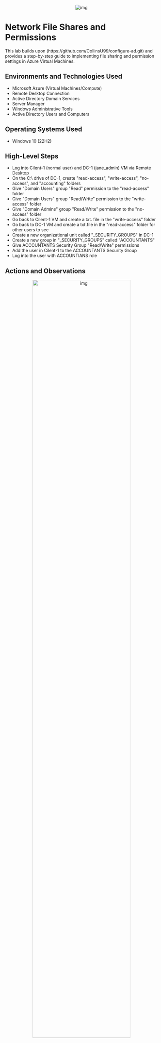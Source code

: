 <p align="center">
<img src="https://i.imgur.com/2KUrL4H.png" alt="img"/>
</p>

<h1>Network File Shares and Permissions</h1>
This lab builds upon (https://github.com/CollinsU99/configure-ad.git) and provides a step-by-step guide to implementing file sharing and permission settings in Azure Virtual Machines.

<h2>Environments and Technologies Used</h2>

- Microsoft Azure (Virtual Machines/Compute)
- Remote Desktop Connection
- Active Directory Domain Services
- Server Manager
- Windows Administrative Tools
- Active Directory Users and Computers


<h2>Operating Systems Used </h2>

- Windows 10 (22H2)

<h2>High-Level Steps</h2>

- Log into Cilent-1 (normal user) and DC-1 (jane_admin) VM via Remote Desktop 
- On the C:\ drive of DC-1, create "read-access", "write-access", "no-access", and "accounting" folders
- Give "Domain Users" group "Read" permission to the "read-access" folder
- Give "Domain Users" group "Read/Write" permission to the "write-access" folder
- Give "Domain Admins" group "Read/Write" permission to the "no-access" folder
- Go back to Cilent-1 VM and create a txt. file in the "write-access" folder
- Go back to DC-1 VM and create a txt.file in the "read-access" folder for other users to see
- Create a new organizational unit called "_SECURITY_GROUPS" in DC-1
- Create a new group in "_SECURITY_GROUPS" called "ACCOUNTANTS"
- Give ACCOUNTANTS Security Group "Read/Write" permissions
- Add the user in Cilent-1 to the ACCOUNTANTS Security Group
- Log into the user with ACCOUNTIANS role

<h2>Actions and Observations</h2>

<p align="center">
<img src="https://i.imgur.com/QM8c2lU.png" height="80%" width="80%" alt="img"/>
</p>

Let's log into DC-1's VM as jane_admin.

Go to https://portal.azure.com/ and click Virtual machines.

<p align="center">
<img src="https://i.imgur.com/9kpDOrS.png" height="80%" width="80%" alt="img"/>
</p>

Go back to virtual machines in your Azure portal and click DC-1.

<p align="center">
<img src="https://i.imgur.com/pvSb0tR.png" height="80%" width="80%" alt="img"/>
</p>

Copy DC-1 public IP address.

<p align="center">
<img src="https://i.imgur.com/9scInGF.png" height="80%" width="80%" alt="img"/>
</p>

Open Remote Desktop, paste DC-1's public IP address, and click "connect".

<p align="center">
<img src="https://i.imgur.com/In69J19.png" height="80%" width="80%" alt="img"/>
</p>

type "jane_admin" and "Password1" in the username and password box respectively, and click "Ok". 

<p align="center">
<img src="https://i.imgur.com/NA9QeOz.png" height="80%" width="80%" alt="img"/>
</p>

Click "Yes".

<p align="center">
<img src="https://i.imgur.com/FWvuMXc.png" height="80%" width="80%" alt="img"/>
</p>

Go back to your Azure virtual machine and click Client-1

<p align="center">
<img src="https://i.imgur.com/J73jcNu.png" height="80%" width="80%" alt="img"/>
</p>

Copy Client-1 public IP address.

<p align="center">
<img src="https://i.imgur.com/nVjRq04.png" height="80%" width="80%" alt="img"/>
</p>

Open Remote Desktop, paste Client-1's public IP address, and click "connect".

<p align="center">
<img src="https://i.imgur.com/xB40N1G.png" height="80%" width="80%" alt="img"/>
</p>

We will connect to Client-1 VM as a random user from our domain.

First, go back to DC-1, click the Start Menu, collapse "Windows Administrative Tools", and click "Active Directory Users and Computers".

<p align="center">
<img src="https://i.imgur.com/OpDXizl.png" height="80%" width="80%" alt="img"/>
</p>

In "Active Directory Users and Computers", click "mydomain.com" and collapse it. collapse "_EMPLOEES", double-click on any random user, click "Account", and copy that user's username as shown in the image above.

<p align="center">
<img src="https://i.imgur.com/D8f1LmC.png" height="80%" width="80%" alt="img"/>
</p>

Go back to Client-1 VM, click "More choices" > "Use a different account". Paste the random username in the "username box", and type "Password1" in the password box, then click "OK".

<p align="center">
<img src="https://i.imgur.com/p6Qb1ny.png" height="80%" width="80%" alt="img"/>
</p>

Click "Yes" at the prompt

<p align="center">
<img src="https://i.imgur.com/YCNKXFt.png" height="80%" width="80%" alt="img"/>
</p>

You should be connecting to the user's account, as shown in the image above.

<p align="center">
<img src="https://i.imgur.com/MEhy2hP.png" height="80%" width="80%" alt="img"/>
</p>

On C:\ drive of DC-1, we will create "read-access", "write-access", "no-access", and "accounting" folders

Click the Start Menu, and then click File Explorer.

<p align="center">
<img src="https://i.imgur.com/TyQrnCo.png" height="80%" width="80%" alt="img"/>
</p>

Click "This PC", and double-click "Windows (C):".

<p align="center">
<img src="https://i.imgur.com/KWXmowK.png" height="80%" width="80%" alt="img"/>
</p>

On the C:\ drive, right-click on an empty space and click "New" > "Folder".

<p align="center">
<img src="https://i.imgur.com/P4RXROf.png" height="80%" width="80%" alt="img"/>
</p>

Name the folder "read-access". Do the same for "write-access", "no-access", and "accounting".

You should have the following folders shown in the image above.

<p align="center">
<img src="https://i.imgur.com/0nmGvGu.png" height="80%" width="80%" alt="img"/>
</p>

Next, we will give the "Domain Users" group permission to access the newly created folders.

Right-click the "read-access" folder and click "Properties".

<p align="center">
<img src="https://i.imgur.com/0nmGvGu.png" height="80%" width="80%" alt="img"/>
</p>

Click "Sharing" > "Share", type "domain users" in the box, click "Add", and click "Share". Domain Users now have "Read" permission to the "read-access" folder. Click "Done" > "Close". 

<p align="center">
<img src="https://i.imgur.com/urQgdy0.png" height="80%" width="80%" alt="img"/>
</p>

Right-click the "write-access" folder and go to "Properties". Click "Sharing" > "Share", type "domain users" in the box, and click "Add". Select "Read/Write" for the permission level and click "Share".

Click "Done" > "Close". 

<p align="center">
<img src="https://i.imgur.com/eplfBMJ.png" height="80%" width="80%" alt="img"/>
</p>

Right-click the "no-access" folder and go to "Properties". Click "Sharing" > "Share", type "domain admins" in the box, and click "Add". Select "Read/Write" for the permission level and click "Share".

Click "Done" > "Close". 

<p align="center">
<img src="https://i.imgur.com/MzuzVTu.png" height="80%" width="80%" alt="img"/>
</p>

Go back to Client-1 VM and open Filer Explorer. Navigate to the share folders by typing "\\dc-1" on the search bar, as shown in the image above.

<p align="center">
<img src="https://i.imgur.com/P1ggSoj.png" height="80%" width="80%" alt="img"/>
</p>

Double-click the "no-access" folder. 

We got an error message because only Domain Admins have access to the folder.

<p align="center">
<img src="https://i.imgur.com/Q0Xxug5.png" height="80%" width="80%" alt="img"/>
</p>

Double-click the "read-access" folder and you will notice that we can access it

<p align="center">
<img src="https://i.imgur.com/AIiR0hp.png" height="80%" width="80%" alt="img"/>
</p>

Let's create a file in the "read-access" folder and see what happens.

Right-click on an empty space and click "New" > "Text Document".

<p align="center">
<img src="https://i.imgur.com/LCidjpw.png" height="80%" width="80%" alt="img"/>
</p>

We got an error message because we gave Domain Users on "Read" permission.

<p align="center">
<img src="https://i.imgur.com/NWP60EL.png" height="80%" width="80%" alt="img"/>
</p>

Navigate back and double-click the "write-access" folder.

<p align="center">
<img src="https://i.imgur.com/rTyYg5s.png" height="80%" width="80%" alt="img"/>
</p>

Right-click on an empty space and click "New" > "Text Document".


<p align="center">
<img src="https://i.imgur.com/BOI7Z1n.png" height="80%" width="80%" alt="img"/>
</p>

Notice we can create a file, This is because we have "Read/Write" permission for the folder

Name the txt file "hello", and type "hi" in your Notepad.

<p align="center">
<img src="https://i.imgur.com/Q5abfkD.png" height="80%" width="80%" alt="img"/>
</p>

Save the txt file by clicking "File" > "Save".

<p align="center">
<img src="https://i.imgur.com/MUIQFpq.png" height="80%" width="80%" alt="img"/>
</p>

Go back to DC-1 VM and double-click the "read-access" folder.

<p align="center">
<img src="https://i.imgur.com/QKgHDeF.png" height="80%" width="80%" alt="img"/>
</p>

Right-click on an empty space and click "New" > "Text Document".

<p align="center">
<img src="https://i.imgur.com/2k4n1Hx.png" height="80%" width="80%" alt="img"/>
</p>

Name the txt file "You can only read me", and type "hello" in your Notepad. Then save the txt file.

<p align="center">
<img src="https://i.imgur.com/Q0Xxug5.png" height="80%" width="80%" alt="img"/>
</p>

Go back to Client-1 VM and double-click the "read-access" folder.

<p align="center">
<img src="https://i.imgur.com/jSJ0M3X.png" height="80%" width="80%" alt="img"/>
</p>

Double-click the new txt file we created in DC-1. Notice that we can read it but can't create any file in the folder.

This is how file permissions work.

<p align="center">
<img src="https://i.imgur.com/4w4cq9s.png" height="80%" width="80%" alt="img"/>
</p>

Let's create a new organizational unit called "_SECURITY_GROUPS" in DC-1.

Open "Active Directory Users and Computer", right-click "mydomain.com" and click "New" > "Organizational Units".

<p align="center">
<img src="https://i.imgur.com/FaCzSnq.png" height="80%" width="80%" alt="img"/>
</p>

Type "_SECURITY_GROUPS" in the box and click "Ok".

<p align="center">
<img src="https://i.imgur.com/mIKBPE7.png" height="80%" width="80%" alt="img"/>
</p>

As shown in the image above, we now have "_SECURITY_GROUPS" on our lists of OUs. Go ahead and double-click it.

Right-click on an empty space and click "New" > "Group".

<p align="center">
<img src="https://i.imgur.com/EvAQ94S.png" height="80%" width="80%" alt="img"/>
</p>

Type "ACCOUNTANTS" and click "Ok".

<p align="center">
<img src="https://i.imgur.com/l9jDNyT.png" height="80%" width="80%" alt="img"/>
</p>

Open File Explorer and click "Wndows (C:)". Right-click the "accounting" folder and click "Properties".

<p align="center">
<img src="https://i.imgur.com/FVccjsz.png" height="80%" width="80%" alt="img"/>
</p>

Click "Sharing" > "Share", type "ACCOUNTANTS" in the box and click "Add". Select "Read/Write" for Permission Level and click "Share". Click "Done" > "Close".

<p align="center">
<img src="https://i.imgur.com/lrDiCuf.png" height="80%" width="80%" alt="img"/>
</p>

Next, we will Add the user (bibag.pidet) in Cilent-1 to the ACCOUNTANTS Security Group.

Double-click "ACCOUNTANTS" and click "Members" > "Add". Type the name of the user you signed into in Client-1 VM, and click "Check Names" > "Ok" > "Apply" > "Ok".

Minimize DC-1 VM.

<p align="center">
<img src="https://i.imgur.com/0R5eTz2.png" height="80%" width="80%" alt="img"/>
</p>

Log out of Client-1 VM. Permissions will only apply to the user after we log out and log back in.

Open Command Prompt and run the command "logoff".

<p align="center">
<img src="https://i.imgur.com/JxrcJWy.png" height="80%" width="80%" alt="img"/>
</p>

Log back into Client-1 VM with the user you picked via Remote Desktop.

Type "run" in the search box and click "Open".

<p align="center">
<img src="https://i.imgur.com/evSAhyl.png" height="80%" width="80%" alt="img"/>
</p>

Type "\\dc-1" and click "Ok".

<p align="center">
<img src="https://i.imgur.com/a7l5ILT.png" height="80%" width="80%" alt="img"/>
</p>

Double-click the "accounting" folder. Notice we can access the folder

The permissions were successfully applied.






























